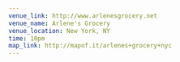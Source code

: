 ```yaml
---
venue_link: http://www.arlenesgrocery.net
venue_name: Arlene's Grocery
venue_location: New York, NY
time: 10pm
map_link: http://mapof.it/arlenes+grocery+nyc
---
```


